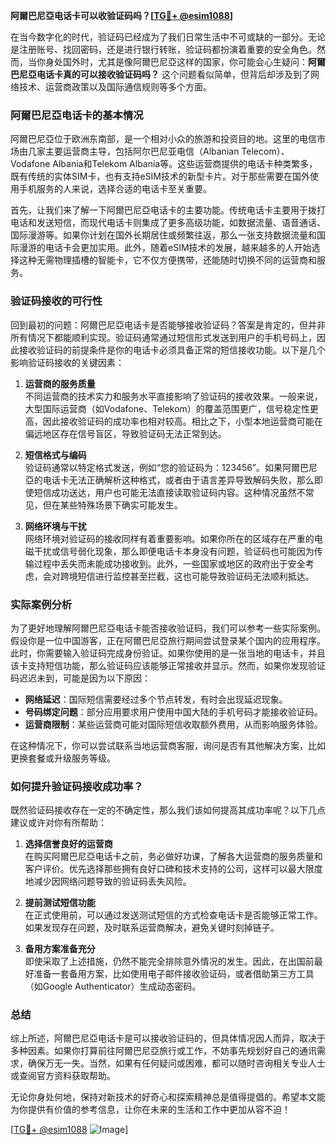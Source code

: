 **阿爾巴尼亞电话卡可以收验证码吗？[[TG💪+ @esim1088](https://t.me/s/esim1088)]**

在当今数字化的时代，验证码已经成为了我们日常生活中不可或缺的一部分。无论是注册账号、找回密码，还是进行银行转账，验证码都扮演着重要的安全角色。然而，当你身处国外时，尤其是像阿爾巴尼亞这样的国家，你可能会心生疑问：**阿爾巴尼亞电话卡真的可以接收验证码吗？** 这个问题看似简单，但背后却涉及到了网络技术、运营商政策以及国际通信规则等多个方面。

### 阿爾巴尼亞电话卡的基本情况

阿爾巴尼亞位于欧洲东南部，是一个相对小众的旅游和投资目的地。这里的电信市场由几家主要运营商主导，包括阿尔巴尼亚电信（Albanian Telecom）、Vodafone Albania和Telekom Albania等。这些运营商提供的电话卡种类繁多，既有传统的实体SIM卡，也有支持eSIM技术的新型卡片。对于那些需要在国外使用手机服务的人来说，选择合适的电话卡至关重要。

首先，让我们来了解一下阿爾巴尼亞电话卡的主要功能。传统电话卡主要用于拨打电话和发送短信，而现代电话卡则集成了更多高级功能，如数据流量、语音通话、国际漫游等。如果你计划在国外长期居住或频繁往返，那么一张支持数据流量和国际漫游的电话卡会更加实用。此外，随着eSIM技术的发展，越来越多的人开始选择这种无需物理插槽的智能卡，它不仅方便携带，还能随时切换不同的运营商和服务。

### 验证码接收的可行性

回到最初的问题：阿爾巴尼亞电话卡是否能够接收验证码？答案是肯定的，但并非所有情况下都能顺利实现。验证码通常通过短信形式发送到用户的手机号码上，因此接收验证码的前提条件是你的电话卡必须具备正常的短信接收功能。以下是几个影响验证码接收的关键因素：

1. **运营商的服务质量**  
   不同运营商的技术实力和服务水平直接影响了验证码的接收效果。一般来说，大型国际运营商（如Vodafone、Telekom）的覆盖范围更广，信号稳定性更高，因此接收验证码的成功率也相对较高。相比之下，小型本地运营商可能在偏远地区存在信号盲区，导致验证码无法正常到达。

2. **短信格式与编码**  
   验证码通常以特定格式发送，例如“您的验证码为：123456”。如果阿爾巴尼亞的电话卡无法正确解析这种格式，或者由于语言差异导致解码失败，那么即使短信成功送达，用户也可能无法直接读取验证码内容。这种情况虽然不常见，但在某些特殊场景下确实可能发生。

3. **网络环境与干扰**  
   网络环境对验证码的接收同样有着重要影响。如果你所在的区域存在严重的电磁干扰或信号弱化现象，那么即便电话卡本身没有问题，验证码也可能因为传输过程中丢失而未能成功接收到。此外，一些国家或地区的政府出于安全考虑，会对跨境短信进行监控甚至拦截，这也可能导致验证码无法顺利抵达。

### 实际案例分析

为了更好地理解阿爾巴尼亞电话卡能否接收验证码，我们可以参考一些实际案例。假设你是一位中国游客，正在阿爾巴尼亞旅行期间尝试登录某个国内的应用程序。此时，你需要输入验证码完成身份验证。如果你使用的是一张当地的电话卡，并且该卡支持短信功能，那么验证码应该能够正常接收并显示。然而，如果你发现验证码迟迟未到，可能是因为以下原因：

- **网络延迟**：国际短信需要经过多个节点转发，有时会出现延迟现象。
- **号码绑定问题**：部分应用要求用户使用中国大陆的手机号码才能接收验证码。
- **运营商限制**：某些运营商可能对国际短信收取额外费用，从而影响服务体验。

在这种情况下，你可以尝试联系当地运营商客服，询问是否有其他解决方案，比如更换套餐或升级服务等级。

### 如何提升验证码接收成功率？

既然验证码接收存在一定的不确定性，那么我们该如何提高其成功率呢？以下几点建议或许对你有所帮助：

1. **选择信誉良好的运营商**  
   在购买阿爾巴尼亞电话卡之前，务必做好功课，了解各大运营商的服务质量和客户评价。优先选择那些拥有良好口碑和技术支持的公司，这样可以最大限度地减少因网络问题导致的验证码丢失风险。

2. **提前测试短信功能**  
   在正式使用前，可以通过发送测试短信的方式检查电话卡是否能够正常工作。如果发现存在问题，及时联系运营商解决，避免关键时刻掉链子。

3. **备用方案准备充分**  
   即使采取了上述措施，仍然不能完全排除意外情况的发生。因此，在出国前最好准备一套备用方案，比如使用电子邮件接收验证码，或者借助第三方工具（如Google Authenticator）生成动态密码。

### 总结

综上所述，阿爾巴尼亞电话卡是可以接收验证码的，但具体情况因人而异，取决于多种因素。如果你打算前往阿爾巴尼亞旅行或工作，不妨事先规划好自己的通讯需求，确保万无一失。当然，如果有任何疑问或困难，都可以随时咨询相关专业人士或查阅官方资料获取帮助。

无论你身处何地，保持对新技术的好奇心和探索精神总是值得提倡的。希望本文能为你提供有价值的参考信息，让你在未来的生活和工作中更加从容不迫！

[[TG💪+ @esim1088](https://t.me/s/esim1088) ![Image](https://i.postimg.cc/4NQfJmqS/Snipaste-2025-05-13-00-14-12.png)]